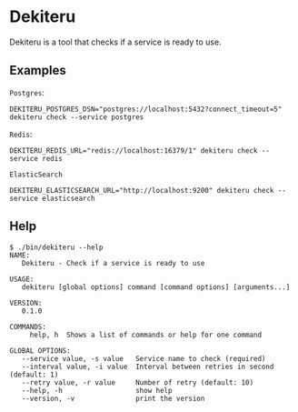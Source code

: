 # Dekiteru

Dekiteru is a tool that checks if a service is ready to use.

## Examples

`Postgres`:

    DEKITERU_POSTGRES_DSN="postgres://localhost:5432?connect_timeout=5" dekiteru check --service postgres

`Redis`:

    DEKITERU_REDIS_URL="redis://localhost:16379/1" dekiteru check --service redis

`ElasticSearch`

    DEKITERU_ELASTICSEARCH_URL="http://localhost:9200" dekiteru check --service elasticsearch

## Help

```
$ ./bin/dekiteru --help
NAME:
   Dekiteru - Check if a service is ready to use

USAGE:
   dekiteru [global options] command [command options] [arguments...]

VERSION:
   0.1.0

COMMANDS:
     help, h  Shows a list of commands or help for one command

GLOBAL OPTIONS:
   --service value, -s value   Service name to check (required)
   --interval value, -i value  Interval between retries in second (default: 1)
   --retry value, -r value     Number of retry (default: 10)
   --help, -h                  show help
   --version, -v               print the version
```